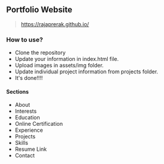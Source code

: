 ## Portfolio Website
> https://rajaprerak.github.io/

### How to use?
* Clone the repository
* Update your information in index.html file.
* Upload images in assets/img folder.
* Update individual project information from projects folder.
* It's done!!!!

#### Sections
* About
* Interests
* Education
* Online Certification
* Experience
* Projects
* Skills
* Resume Link
* Contact
